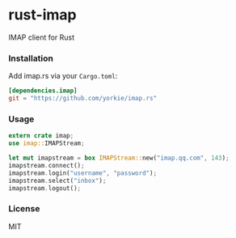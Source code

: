 
rust-imap
================
IMAP client for Rust

### Installation

Add imap.rs via your `Cargo.toml`:
```toml
[dependencies.imap]
git = "https://github.com/yorkie/imap.rs"
```

### Usage
```rs
extern crate imap;
use imap::IMAPStream;

let mut imapstream = box IMAPStream::new("imap.qq.com", 143);
imapstream.connect();
imapstream.login("username", "password");
imapstream.select("inbox");
imapstream.logout();
```

### License

MIT
